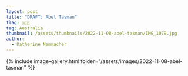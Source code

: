 ```yaml
---
layout: post
title: "DRAFT: Abel Tasman"
flag: 🇳🇿
tag: Australia
thumbnail: /assets/thumbnails/2022-11-08-abel-tasman/IMG_1079.jpg
author:
  - Katherine Nammacher
---
```


{% include image-gallery.html folder="/assets/images/2022-11-08-abel-tasman" %}
